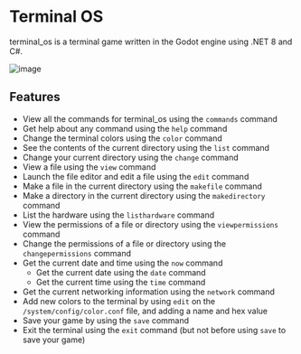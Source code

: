 # Terminal OS
terminal_os is a terminal game written in the Godot engine using .NET 8 and C#.

![image](https://github.com/user-attachments/assets/4d4f92c8-3938-4590-8a6f-7b5dafccfe3b)

## Features
- View all the commands for terminal_os using the `commands` command
- Get help about any command using the `help` command
- Change the terminal colors using the `color` command
- See the contents of the current directory using the `list` command
- Change your current directory using the `change` command
- View a file using the `view` command
- Launch the file editor and edit a file using the `edit` command
- Make a file in the current directory using the `makefile` command
- Make a directory in the current directory using the `makedirectory` command
- List the hardware using the `listhardware` command
- View the permissions of a file or directory using the `viewpermissions` command
- Change the permissions of a file or directory using the `changepermissions` command
- Get the current date and time using the `now` command
    - Get the current date using the `date` command
    - Get the current time using the `time` command
- Get the current networking information using the `network` command
- Add new colors to the terminal by using `edit` on the `/system/config/color.conf` file, and adding a name and hex value
- Save your game by using the `save` command
- Exit the terminal using the `exit` command (but not before using `save` to save your game)